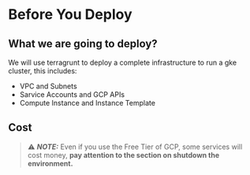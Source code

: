 # Before You Deploy

## What we are going to deploy?

We will use terragrunt to deploy a complete infrastructure to run a gke cluster, this includes:

- VPC and Subnets
- Sarvice Accounts and GCP APIs
- Compute Instance and Instance Template

## Cost

> ⚠️ **_NOTE:_**  Even if you use the Free Tier of GCP, some services will cost money, 
                   **pay attention to the section on shutdown the environment.**